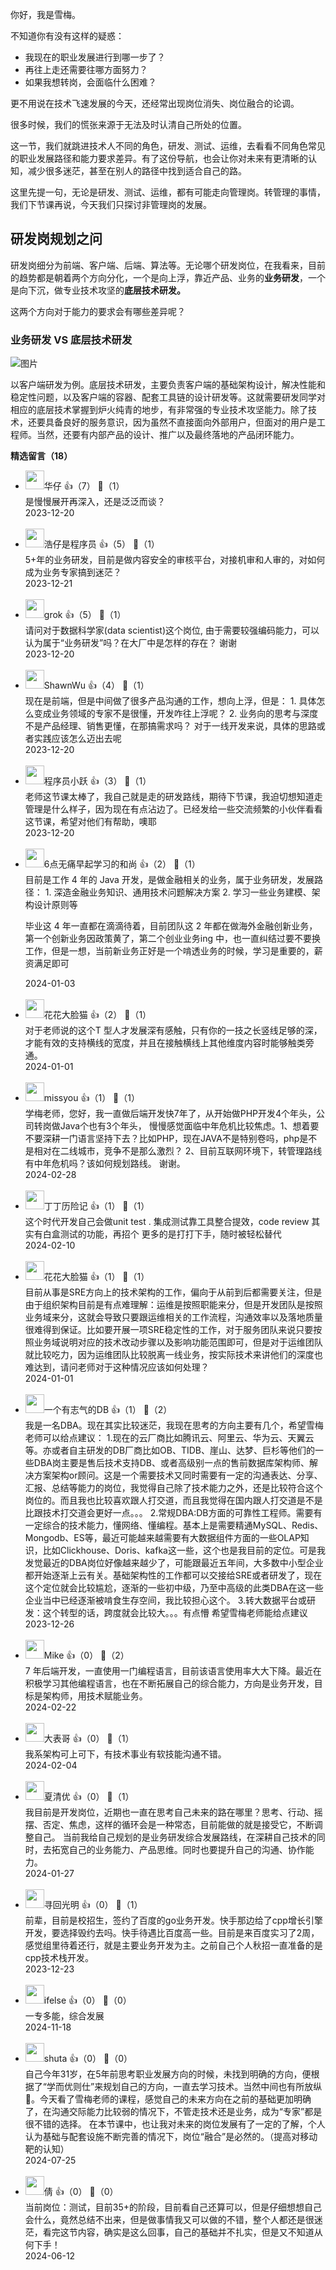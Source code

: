 你好，我是雪梅。

不知道你有没有这样的疑惑：

- 我现在的职业发展进行到哪一步了？
- 再往上走还需要往哪方面努力？
- 如果我想转岗，会面临什么困难？

更不用说在技术飞速发展的今天，还经常出现岗位消失、岗位融合的论调。

很多时候，我们的慌张来源于无法及时认清自己所处的位置。

这一节，我们就跳进技术人不同的角色，研发、测试、运维，去看看不同角色常见的职业发展路径和能力要求差异。有了这份导航，也会让你对未来有更清晰的认知，减少很多迷茫，甚至在别人的路径中找到适合自己的路。

这里先提一句，无论是研发、测试、运维，都有可能走向管理岗。转管理的事情，我们下节课再说，今天我们只探讨非管理岗的发展。

## 研发岗规划之问

研发岗细分为前端、客户端、后端、算法等。无论哪个研发岗位，在我看来，目前的趋势都是朝着两个方向分化，一个是向上浮，靠近产品、业务的**业务研发**，一个是向下沉，做专业技术攻坚的**底层技术研发。**

这两个方向对于能力的要求会有哪些差异呢？

### 业务研发 VS 底层技术研发

![图片](https://static001.geekbang.org/resource/image/6b/fd/6bdb6bc6fb5a0d17b3873f799f02ecfd.png?wh=1920x857)

以客户端研发为例。底层技术研发，主要负责客户端的基础架构设计，解决性能和稳定性问题，以及客户端的容器、配套工具链的设计研发等。这就需要研发同学对相应的底层技术掌握到炉火纯青的地步，有非常强的专业技术攻坚能力。除了技术，还要具备良好的服务意识，因为虽然不直接面向外部用户，但面对的用户是工程师。当然，还要有内部产品的设计、推广以及最终落地的产品闭环能力。
<div><strong>精选留言（18）</strong></div><ul>
<li><img src="https://static001.geekbang.org/account/avatar/00/10/95/ee/2669eb41.jpg" width="30px"><span>华仔</span> 👍（7） 💬（1）<div>是慢慢展开再深入，还是泛泛而谈？</div>2023-12-20</li><br/><li><img src="https://static001.geekbang.org/account/avatar/00/10/da/d9/f051962f.jpg" width="30px"><span>浩仔是程序员</span> 👍（5） 💬（1）<div>5+年的业务研发，目前是做内容安全的审核平台，对接机审和人审的，对如何成为业务专家搞到迷茫？</div>2023-12-21</li><br/><li><img src="https://static001.geekbang.org/account/avatar/00/14/78/3e/f60ea472.jpg" width="30px"><span>grok</span> 👍（5） 💬（1）<div>请问对于数据科学家(data scientist)这个岗位, 由于需要较强编码能力，可以认为属于“业务研发”吗？在大厂中是怎样的存在？
谢谢</div>2023-12-20</li><br/><li><img src="https://static001.geekbang.org/account/avatar/00/13/1f/14/57cb7926.jpg" width="30px"><span>ShawnWu</span> 👍（4） 💬（1）<div>现在是前端，但是中间做了很多产品沟通的工作，想向上浮，但是：
1. 具体怎么变成业务领域的专家不是很懂，开发咋往上浮呢？
2. 业务向的思考与深度不是产品经理、销售更懂，在那搞需求吗？
对于一线开发来说，具体的思路或者实践应该怎么迈出去呢</div>2023-12-20</li><br/><li><img src="https://static001.geekbang.org/account/avatar/00/0f/7e/bb/947c329a.jpg" width="30px"><span>程序员小跃</span> 👍（3） 💬（1）<div>老师这节课太棒了，我自己就是走的研发路线，期待下节课，我迫切想知道走管理是什么样子，因为现在有点沾边了。已经发给一些交流频繁的小伙伴看看这节课，希望对他们有帮助，噢耶</div>2023-12-20</li><br/><li><img src="https://static001.geekbang.org/account/avatar/00/19/fd/58/1af629c7.jpg" width="30px"><span>6点无痛早起学习的和尚</span> 👍（2） 💬（1）<div>目前是工作 4 年的 Java 开发，是做金融相关的业务，属于业务研发，发展路径：
1. 深造金融业务知识、通用技术问题解决方案
2. 学习一些业务建模、架构设计原则等

毕业这 4 年一直都在滴滴待着，目前团队这 2 年都在做海外金融创新业务，第一个创新业务因政策黄了，第二个创业业务ing 中，也一直纠结过要不要换工作，但是一想，当前新业务正好是一个啃透业务的时候，学习是重要的，薪资满足即可</div>2024-01-03</li><br/><li><img src="https://static001.geekbang.org/account/avatar/00/11/0c/86/8e52afb8.jpg" width="30px"><span>花花大脸猫</span> 👍（2） 💬（1）<div>对于老师说的这个T 型人才发展深有感触，只有你的一技之长竖线足够的深，才能有效的支持横线的宽度，并且在接触横线上其他维度内容时能够触类旁通。</div>2024-01-01</li><br/><li><img src="https://static001.geekbang.org/account/avatar/00/19/8b/79/b6efbeea.jpg" width="30px"><span>missyou</span> 👍（1） 💬（1）<div>学梅老师，您好，我一直做后端开发快7年了，从开始做PHP开发4个年头，公司转岗做Java个也有3个年头， 慢慢感觉面临中年危机比较焦虑。1、想着要不要深耕一门语言坚持下去？比如PHP，现在JAVA不是特别卷吗，php是不是相对在二线城市，竞争不是那么激烈？
2、目前互联网环境下，转管理路线 有中年危机吗？该如何规划路线。
谢谢。</div>2024-02-28</li><br/><li><img src="https://static001.geekbang.org/account/avatar/00/19/5b/08/b0b0db05.jpg" width="30px"><span>丁丁历险记</span> 👍（1） 💬（1）<div>这个时代开发自己会做unit test  . 集成测试靠工具整合提效，code review  其实有白盒测试的功能，再招个 更多的是打打下手，随时被轻松替代</div>2024-02-10</li><br/><li><img src="https://static001.geekbang.org/account/avatar/00/11/0c/86/8e52afb8.jpg" width="30px"><span>花花大脸猫</span> 👍（1） 💬（1）<div>目前从事是SRE方向上的技术架构的工作，偏向于从前到后都需要关注，但是由于组织架构目前是有点难理解：运维是按照职能来分，但是开发团队是按照业务域来分，这就会导致只要跟运维相关的工作流程，沟通效率以及落地质量很难得到保证。比如要开展一项SRE稳定性的工作，对于服务团队来说只要按照业务域说明对应的技术改动步骤以及影响功能范围即可，但是对于运维团队就比较吃力，因为运维团队比较脱离一线业务，按实际技术来讲他们的深度也难达到，请问老师对于这种情况应该如何处理？</div>2024-01-01</li><br/><li><img src="https://static001.geekbang.org/account/avatar/00/1b/94/e4/aad72736.jpg" width="30px"><span>一个有志气的DB</span> 👍（1） 💬（2）<div>我是一名DBA。现在其实比较迷茫，我现在思考的方向主要有几个，希望雪梅老师可以给点建议：
1.现在的云厂商比如腾讯云、阿里云、华为云、天翼云等。亦或者自主研发的DB厂商比如OB、TIDB、崖山、达梦、巨杉等他们的一些DBA岗主要是售后技术支持DB、或者高级别一点的售前数据库架构师、解决方案架构or顾问。这是一个需要技术又同时需要有一定的沟通表达、分享、汇报、总结等能力的岗位，我觉得自己除了技术能力之外，还是比较符合这个岗位的。而且我也比较喜欢跟人打交道，而且我觉得在国内跟人打交道是不是比跟技术打交道会更好一点。。。
2.常规DBA:DB方面的可靠性工程师。需要有一定综合的技术能力，懂网络、懂编程。基本上是需要精通MySQL、Redis、Mongodb、ES等，最近可能越来越需要有大数据组件方面的一些OLAP知识，比如Clickhouse、Doris、kafka这一些，这个也是我目前的定位。可是我发觉最近的DBA岗位好像越来越少了，可能跟最近五年间，大多数中小型企业都开始逐渐上云有关。基础架构性的工作都可以交接给SRE或者研发了，现在这个定位就会比较尴尬，逐渐的一些初中级，乃至中高级的此类DBA在这一些企业当中已经逐渐被啃食生存空间，我比较担心这个。
3.转大数据平台或研发：这个转型的话，跨度就会比较大。。。有点懵
希望雪梅老师能给点建议</div>2023-12-26</li><br/><li><img src="https://static001.geekbang.org/account/avatar/00/26/af/98/5bdfb679.jpg" width="30px"><span>Mike</span> 👍（0） 💬（2）<div>7 年后端开发，一直使用一门编程语言，目前该语言使用率大大下降。最近在积极学习其他编程语言，也在不断拓展自己的综合能力，方向是业务开发，目标是架构师，用技术赋能业务。</div>2024-02-22</li><br/><li><img src="https://static001.geekbang.org/account/avatar/00/11/c9/68/1cf4dcf7.jpg" width="30px"><span>大表哥</span> 👍（0） 💬（1）<div>我系架构可上可下，有技术事业有软技能沟通不错。</div>2024-02-04</li><br/><li><img src="https://static001.geekbang.org/account/avatar/00/24/c3/73/341d44d2.jpg" width="30px"><span>夏清优</span> 👍（0） 💬（1）<div>我目前是开发岗位，近期也一直在思考自己未来的路在哪里？思考、行动、摇摆、否定、焦虑，这样的循环会是一种常态，目前能做的就是接受它，不断调整自己。
当前我给自己规划的是业务研发综合发展路线，在深耕自己技术的同时，去拓宽自己的业务能力、产品思维。同时也要提升自己的沟通、协作能力。</div>2024-01-27</li><br/><li><img src="https://static001.geekbang.org/account/avatar/00/1b/93/b2/27620044.jpg" width="30px"><span>寻回光明</span> 👍（0） 💬（1）<div>前辈，目前是校招生，签约了百度的go业务开发。快手那边给了cpp增长引擎开发，要选择毁约去吗。快手待遇比百度高一些。目前是来百度实习了2周，感觉组里待着还行，就是主要业务开发为主。之前自己个人秋招一直准备的是cpp技术栈开发。</div>2023-12-23</li><br/><li><img src="https://static001.geekbang.org/account/avatar/00/26/eb/d7/90391376.jpg" width="30px"><span>ifelse</span> 👍（0） 💬（0）<div>一专多能，综合发展</div>2024-11-18</li><br/><li><img src="https://static001.geekbang.org/account/avatar/00/19/a2/09/1bae9e93.jpg" width="30px"><span>shuta</span> 👍（0） 💬（0）<div>自己今年31岁，在5年前思考职业发展方向的时候，未找到明确的方向，便根据了“学而优则仕”来规划自己的方向，一直去学习技术。当然中间也有所放纵🤡。今天看了雪梅老师的课程，感觉自己的未来方向在之前的基础更加明确了，在沟通交际能力比较弱的情况下，不管走技术还是业务，成为“专家”都是很不错的选择。
在本节课中，也让我对未来的岗位发展有了一定的了解，个人认为基础与配套设施不断完善的情况下，岗位“融合”是必然的。（提高对移动靶的认知）</div>2024-07-25</li><br/><li><img src="https://static001.geekbang.org/account/avatar/00/11/47/ed/00439543.jpg" width="30px"><span>倩</span> 👍（0） 💬（0）<div>当前岗位：测试，目前35+的阶段，目前看自己还算可以，但是仔细想想自己会什么，竟然总结不出来，但是做事情我又可以做的不错，整个人都还是很迷茫，看完这节内容，确实是这么回事，自己的基础并不扎实，但是又不知道从何下手！</div>2024-06-12</li><br/>
</ul>